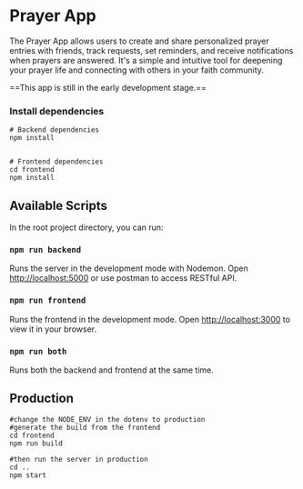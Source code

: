 # Prayer App

The Prayer App allows users to create and share personalized prayer entries with friends, track requests, set reminders, and receive notifications when prayers are answered. It's a simple and intuitive tool for deepening your prayer life and connecting with others in your faith community.

==This app is still in the early development stage.==

### Install dependencies

```
# Backend dependencies
npm install


# Frontend dependencies
cd frontend
npm install
```

## Available Scripts

In the root project directory, you can run:

### `npm run backend`

Runs the server in the development mode with Nodemon.
Open [http://localhost:5000](http://localhost:5000) or use postman to access RESTful API.

### `npm run frontend`

Runs the frontend in the development mode.
Open [http://localhost:3000](http://localhost:3000) to view it in your browser.

### `npm run both`

Runs both the backend and frontend at the same time.

## Production

```
#change the NODE_ENV in the dotenv to production
#generate the build from the frontend
cd frontend
npm run build

#then run the server in production
cd ..
npm start
```

